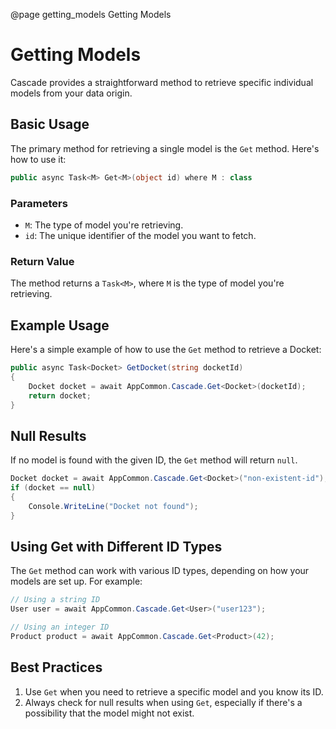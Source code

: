 @page getting_models Getting Models

# Getting Models

Cascade provides a straightforward method to retrieve specific individual models from your data origin. 

## Basic Usage

The primary method for retrieving a single model is the `Get` method. Here's how to use it:

```csharp
public async Task<M> Get<M>(object id) where M : class
```

### Parameters

- `M`: The type of model you're retrieving.
- `id`: The unique identifier of the model you want to fetch.

### Return Value

The method returns a `Task<M>`, where `M` is the type of model you're retrieving.

## Example Usage

Here's a simple example of how to use the `Get` method to retrieve a Docket:

```csharp
public async Task<Docket> GetDocket(string docketId)
{
    Docket docket = await AppCommon.Cascade.Get<Docket>(docketId);
    return docket;
}
```

## Null Results

If no model is found with the given ID, the `Get` method will return `null`.

```csharp
Docket docket = await AppCommon.Cascade.Get<Docket>("non-existent-id");
if (docket == null)
{
    Console.WriteLine("Docket not found");
}
```

## Using Get with Different ID Types

The `Get` method can work with various ID types, depending on how your models are set up. For example:

```csharp
// Using a string ID
User user = await AppCommon.Cascade.Get<User>("user123");

// Using an integer ID
Product product = await AppCommon.Cascade.Get<Product>(42);
```

## Best Practices

1. Use `Get` when you need to retrieve a specific model and you know its ID.
2. Always check for null results when using `Get`, especially if there's a possibility that the model might not exist.

